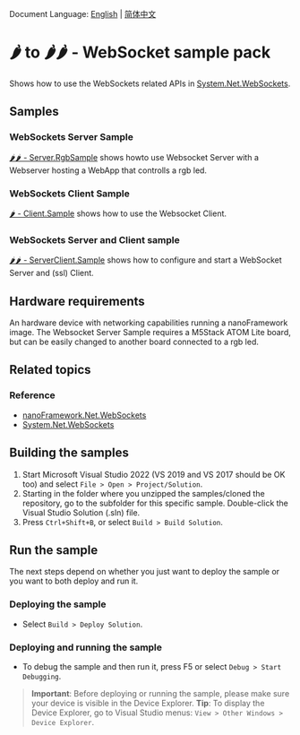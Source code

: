 Document Language: [English](README.md) | [简体中文](README.zh-cn.md)

# 🌶️ to 🌶️🌶️ - WebSocket sample pack

Shows how to use the WebSockets related APIs in [System.Net.WebSockets](http://docs.nanoframework.net/api/System.Net.WebSockets.html).

## Samples

### WebSockets Server Sample

[🌶️🌶️ - Server.RgbSample](./WebSockets.Server.RgbSample) shows howto use Websocket Server with a Webserver hosting a WebApp that controlls a rgb led.

### WebSockets Client Sample

[🌶️ - Client.Sample](./WebSockets.Client.Sample) shows how to use the Websocket Client.

### WebSockets Server and Client sample

[🌶️🌶️ - ServerClient.Sample](./Websockets.ServerClient.Sample) shows how to configure and start a WebSocket Server and (ssl) Client.

## Hardware requirements

An hardware device with networking capabilities running a nanoFramework image.
The Websocket Server Sample requires a M5Stack ATOM Lite board, but can be easily changed to another board connected to a rgb led.

## Related topics

### Reference

- [nanoFramework.Net.WebSockets](https://github.com/nanoframework/System.Net.WebSockets/blob/main/README.md)
- [System.Net.WebSockets](http://docs.nanoframework.net/api/System.Net.WebSockets.html)

## Building the samples

1. Start Microsoft Visual Studio 2022 (VS 2019 and VS 2017 should be OK too) and select `File > Open > Project/Solution`.
1. Starting in the folder where you unzipped the samples/cloned the repository, go to the subfolder for this specific sample. Double-click the Visual Studio Solution (.sln) file.
1. Press `Ctrl+Shift+B`, or select `Build > Build Solution`.

## Run the sample

The next steps depend on whether you just want to deploy the sample or you want to both deploy and run it.

### Deploying the sample

- Select `Build > Deploy Solution`.

### Deploying and running the sample

- To debug the sample and then run it, press F5 or select `Debug > Start Debugging`.

> **Important**: Before deploying or running the sample, please make sure your device is visible in the Device Explorer.
> **Tip**: To display the Device Explorer, go to Visual Studio menus: `View > Other Windows > Device Explorer`.
